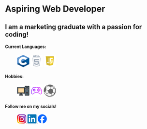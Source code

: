 # Aspiring Web Developer

## I am a marketing graduate with a passion for coding!
#### Current Languages:
<figure>
  <div> <img src="c.png" width=40 height=40> <img src="html.png" width=40 height=40> <img src="js.png" width=40 height=40> </div>
</figure>

#### Hobbies:
<figure>
  <div> <img src="computer.png" width=40 height=40> <img src="controller.png" width=40 height=40> <img src="ball.png" width=40 height=40> </div>
</figure>

#### Follow me on my socials!

<figure>
  <div id="badges">
    <a href="https://www.instagram.com/gtouf7">
      <img src="insta.png" width=30 height=30>
    </a>
    <a href="https://www.linkedin.com/in/georgiostoufexis7/">
      <img src="linkedin.png" width=30 height=30>
    </a>
    <a href="https://www.facebook.com/giorgostoufexis30">
      <img src="fb.png" width=30 height=30>
    </a>
  </div>
</figure>




<!--
**gtouf7/gtouf7** is a ✨ _special_ ✨ repository because its `README.md` (this file) appears on your GitHub profile.

Here are some ideas to get you started:

- 🔭 I’m currently working on ...
- 🌱 I’m currently learning ...
- 👯 I’m looking to collaborate on ...
- 🤔 I’m looking for help with ...
- 💬 Ask me about ...
- 📫 How to reach me: ...
- 😄 Pronouns: ...
- ⚡ Fun fact: ...
-->
